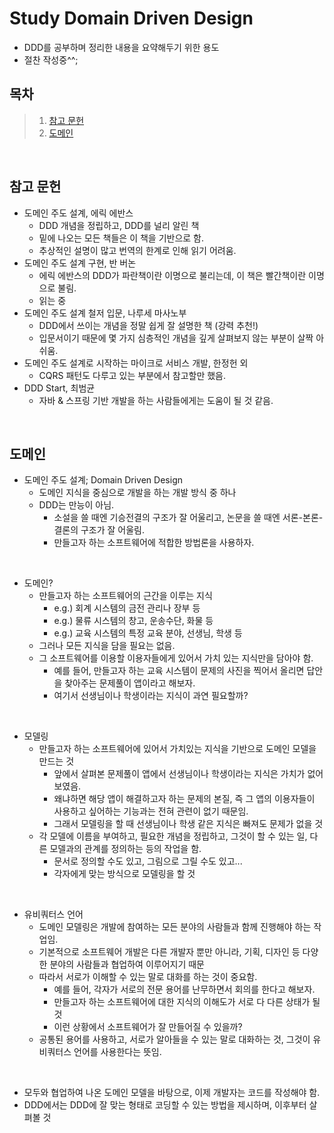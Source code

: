 # Study Domain Driven Design

- DDD를 공부하며 정리한 내용을 요약해두기 위한 용도
- 절찬 작성중^^;


## 목차
>    1. [참고 문헌](#참고_문헌)
>    2. [도메인](#도메인)

<br/>

## 참고 문헌

- 도메인 주도 설계, 에릭 에반스
  - DDD 개념을 정립하고, DDD를 널리 알린 책
  - 밑에 나오는 모든 책들은 이 책을 기반으로 함.
  - 추상적인 설명이 많고 번역의 한계로 인해 읽기 어려움.
- 도메인 주도 설계 구현, 반 버논
  - 에릭 에반스의 DDD가 파란책이란 이명으로 불리는데, 이 책은 빨간책이란 이명으로 불림.
  - 읽는 중
- 도메인 주도 설계 철저 입문, 나루세 마사노부
  - DDD에서 쓰이는 개념을 정말 쉽게 잘 설명한 책 (강력 추천!)
  - 입문서이기 때문에 몇 가지 심층적인 개념을 깊게 살펴보지 않는 부분이 살짝 아쉬움.
- 도메인 주도 설계로 시작하는 마이크로 서비스 개발, 한정헌 외
  - CQRS 패턴도 다루고 있는 부분에서 참고할만 했음.
- DDD Start, 최범균
  - 자바 & 스프링 기반 개발을 하는 사람들에게는 도움이 될 것 같음.

<br/>

## 도메인

- 도메인 주도 설계; Domain Driven Design
  - 도메인 지식을 중심으로 개발을 하는 개발 방식 중 하나
  - DDD는 만능이 아님.
    - 소설을 쓸 때엔 기승전결의 구조가 잘 어울리고, 논문을 쓸 때엔 서론-본론-결론의 구조가 잘 어울림.
    - 만들고자 하는 소프트웨어에 적합한 방법론을 사용하자.

<br/>

- 도메인?
  - 만들고자 하는 소프트웨어의 근간을 이루는 지식
    - e.g.) 회계 시스템의 금전 관리나 장부 등
    - e.g.) 물류 시스템의 창고, 운송수단, 화물 등
    - e.g.) 교육 시스템의 특정 교육 분야, 선생님, 학생 등
  - 그러나 모든 지식을 담을 필요는 없음.
  - 그 소프트웨어를 이용할 이용자들에게 있어서 가치 있는 지식만을 담아야 함.
    - 예를 들어, 만들고자 하는 교육 시스템이 문제의 사진을 찍어서 올리면 답안을 찾아주는 문제풀이 앱이라고 해보자.
    - 여기서 선생님이나 학생이라는 지식이 과연 필요할까?

<br/>

- 모델링
  - 만들고자 하는 소프트웨어에 있어서 가치있는 지식을 기반으로 도메인 모델을 만드는 것
    - 앞에서 살펴본 문제풀이 앱에서 선생님이나 학생이라는 지식은 가치가 없어 보였음.
    - 왜냐하면 해당 앱이 해결하고자 하는 문제의 본질, 즉 그 앱의 이용자들이 사용하고 싶어하는 기능과는 전혀 관련이 없기 때문임.
    - 그래서 모델링을 할 때 선생님이나 학생 같은 지식은 빠져도 문제가 없을 것
  - 각 모델에 이름을 부여하고, 필요한 개념을 정립하고, 그것이 할 수 있는 일, 다른 모델과의 관계를 정의하는 등의 작업을 함.
    - 문서로 정의할 수도 있고, 그림으로 그릴 수도 있고...
    - 각자에게 맞는 방식으로 모델링을 할 것

<br/>

- 유비쿼터스 언어
  - 도메인 모델링은 개발에 참여하는 모든 분야의 사람들과 함께 진행해야 하는 작업임.
  - 기본적으로 소프트웨어 개발은 다른 개발자 뿐만 아니라, 기획, 디자인 등 다양한 분야의 사람들과 협업하여 이루어지기 때문
  - 따라서 서로가 이해할 수 있는 말로 대화를 하는 것이 중요함.
    - 예를 들어, 각자가 서로의 전문 용어를 난무하면서 회의를 한다고 해보자.
    - 만들고자 하는 소프트웨어에 대한 지식의 이해도가 서로 다 다른 상태가 될 것
    - 이런 상황에서 소프트웨어가 잘 만들어질 수 있을까?
  - 공통된 용어를 사용하고, 서로가 알아들을 수 있는 말로 대화하는 것, 그것이 유비쿼터스 언어를 사용한다는 뜻임.

<br/>

- 모두와 협업하여 나온 도메인 모델을 바탕으로, 이제 개발자는 코드를 작성해야 함.
- DDD에서는 DDD에 잘 맞는 형태로 코딩할 수 있는 방법을 제시하며, 이후부터 살펴볼 것

<br/>
<br/>
